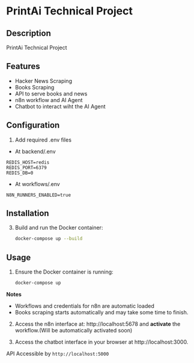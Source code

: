 # PrintAi Technical Project

## Description
PrintAi Technical Project

## Features
- Hacker News Scraping
- Books Scraping
- API to serve books and news
- n8n workflow and AI Agent
- Chatbot to interact wiht the AI Agent 

## Configuration
1. Add required .env files
- At backend/.env
```
REDIS_HOST=redis
REDIS_PORT=6379
REDIS_DB=0
```
- At workflows/.env
```/workflows/.env
N8N_RUNNERS_ENABLED=true
```

## Installation
3. Build and run the Docker container:
   ```bash
   docker-compose up --build
   ```

## Usage
1. Ensure the Docker container is running:
   ```bash
   docker-compose up

**Notes**
- Workflows and credentials for n8n are automatic loaded
- Books scraping starts automatically and may take some time to finish.

2. Access the n8n interface at: http://localhost:5678 and **activate** the workflow.(Will be automatically activated soon)
   
3. Access the chatbot interface in your browser at http://localhost:3000.

API Accessible by `http://localhost:5000`



